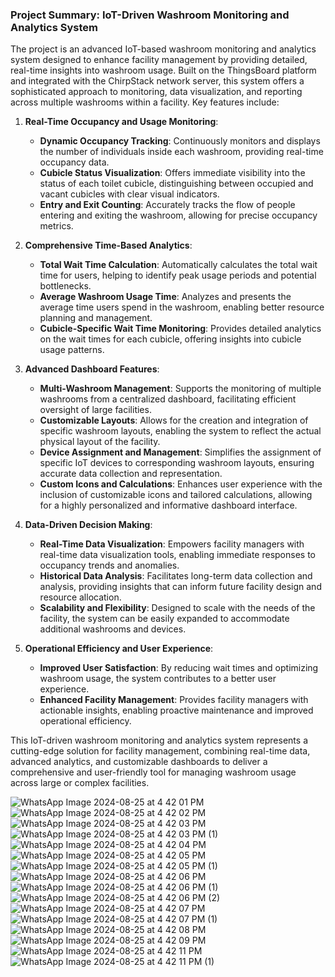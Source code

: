 ### Project Summary: IoT-Driven Washroom Monitoring and Analytics System

The project is an advanced IoT-based washroom monitoring and analytics system designed to enhance facility management by providing detailed, real-time insights into washroom usage. Built on the ThingsBoard platform and integrated with the ChirpStack network server, this system offers a sophisticated approach to monitoring, data visualization, and reporting across multiple washrooms within a facility. Key features include:

1. **Real-Time Occupancy and Usage Monitoring**:
   - **Dynamic Occupancy Tracking**: Continuously monitors and displays the number of individuals inside each washroom, providing real-time occupancy data.
   - **Cubicle Status Visualization**: Offers immediate visibility into the status of each toilet cubicle, distinguishing between occupied and vacant cubicles with clear visual indicators.
   - **Entry and Exit Counting**: Accurately tracks the flow of people entering and exiting the washroom, allowing for precise occupancy metrics.

2. **Comprehensive Time-Based Analytics**:
   - **Total Wait Time Calculation**: Automatically calculates the total wait time for users, helping to identify peak usage periods and potential bottlenecks.
   - **Average Washroom Usage Time**: Analyzes and presents the average time users spend in the washroom, enabling better resource planning and management.
   - **Cubicle-Specific Wait Time Monitoring**: Provides detailed analytics on the wait times for each cubicle, offering insights into cubicle usage patterns.

3. **Advanced Dashboard Features**:
   - **Multi-Washroom Management**: Supports the monitoring of multiple washrooms from a centralized dashboard, facilitating efficient oversight of large facilities.
   - **Customizable Layouts**: Allows for the creation and integration of specific washroom layouts, enabling the system to reflect the actual physical layout of the facility.
   - **Device Assignment and Management**: Simplifies the assignment of specific IoT devices to corresponding washroom layouts, ensuring accurate data collection and representation.
   - **Custom Icons and Calculations**: Enhances user experience with the inclusion of customizable icons and tailored calculations, allowing for a highly personalized and informative dashboard interface.

4. **Data-Driven Decision Making**:
   - **Real-Time Data Visualization**: Empowers facility managers with real-time data visualization tools, enabling immediate responses to occupancy trends and anomalies.
   - **Historical Data Analysis**: Facilitates long-term data collection and analysis, providing insights that can inform future facility design and resource allocation.
   - **Scalability and Flexibility**: Designed to scale with the needs of the facility, the system can be easily expanded to accommodate additional washrooms and devices.

5. **Operational Efficiency and User Experience**:
   - **Improved User Satisfaction**: By reducing wait times and optimizing washroom usage, the system contributes to a better user experience.
   - **Enhanced Facility Management**: Provides facility managers with actionable insights, enabling proactive maintenance and improved operational efficiency.

This IoT-driven washroom monitoring and analytics system represents a cutting-edge solution for facility management, combining real-time data, advanced analytics, and customizable dashboards to deliver a comprehensive and user-friendly tool for managing washroom usage across large or complex facilities.

![WhatsApp Image 2024-08-25 at 4 42 01 PM](https://github.com/user-attachments/assets/7d61ec64-03cf-4987-a34f-66b707cd1b35)
![WhatsApp Image 2024-08-25 at 4 42 02 PM](https://github.com/user-attachments/assets/f1f84333-610d-4faa-902f-f16e0cf96730)
![WhatsApp Image 2024-08-25 at 4 42 03 PM](https://github.com/user-attachments/assets/9a4e0ef6-9fd8-4438-af51-426725c3c8e0)
![WhatsApp Image 2024-08-25 at 4 42 03 PM (1)](https://github.com/user-attachments/assets/2db345af-19c2-4f14-8c8a-4700405ba7a8)
![WhatsApp Image 2024-08-25 at 4 42 04 PM](https://github.com/user-attachments/assets/1fc5e925-d9a0-4390-abc8-d96f92470bb6)
![WhatsApp Image 2024-08-25 at 4 42 05 PM](https://github.com/user-attachments/assets/1f23a1e0-956b-45ef-afd5-a69758e62ffb)
![WhatsApp Image 2024-08-25 at 4 42 05 PM (1)](https://github.com/user-attachments/assets/a7901a47-cacc-4925-b00d-edc52e0f8e30)
![WhatsApp Image 2024-08-25 at 4 42 06 PM](https://github.com/user-attachments/assets/b209bef0-7875-4012-95fd-252fb4580a58)
![WhatsApp Image 2024-08-25 at 4 42 06 PM (1)](https://github.com/user-attachments/assets/3beac935-f059-4c39-8ea2-94289320a426)
![WhatsApp Image 2024-08-25 at 4 42 06 PM (2)](https://github.com/user-attachments/assets/54e97fbe-f5d7-4cd3-9955-5a27dcba259e)
![WhatsApp Image 2024-08-25 at 4 42 07 PM](https://github.com/user-attachments/assets/c592f4ea-7892-412c-9d21-83ddc0d83dad)
![WhatsApp Image 2024-08-25 at 4 42 07 PM (1)](https://github.com/user-attachments/assets/eaf1d8fc-6be0-4569-9ec4-07037f374eea)
![WhatsApp Image 2024-08-25 at 4 42 08 PM](https://github.com/user-attachments/assets/5407aa4e-659b-4086-a1d4-ae58cc83fecd)
![WhatsApp Image 2024-08-25 at 4 42 09 PM](https://github.com/user-attachments/assets/59133590-6237-435e-a70f-f7c54218d057)
![WhatsApp Image 2024-08-25 at 4 42 11 PM](https://github.com/user-attachments/assets/ab125725-e7f5-4d28-b44a-d45eda52d417)
![WhatsApp Image 2024-08-25 at 4 42 11 PM (1)](https://github.com/user-attachments/assets/bf7c9a53-ae90-4d42-9fea-ae6a361f2f11)

